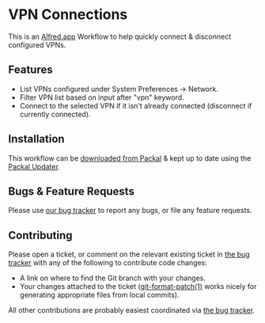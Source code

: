 # VPN Connections

This is an [Alfred.app][] Workflow to help quickly connect & disconnect
configured VPNs.

## Features

* List VPNs configured under System Preferences -> Network.
* Filter VPN list based on input after "vpn" keyword.
* Connect to the selected VPN if it isn't already connected
  (disconnect if currently connected).

## Installation

This workflow can be [downloaded from Packal][Packal-page] & kept up
to date using the [Packal Updater][Packal-updater].

## Bugs & Feature Requests

Please use [our bug tracker][bug-tracker] to report any bugs, or file
any feature requests.

## Contributing

Please open a ticket, or comment on the relevant existing ticket in
[the bug tracker][bug-tracker] with any of the following to
contribute code changes:

* A link on where to find the Git branch with your changes.
* Your changes attached to the ticket
  ([git-format-patch(1)][git-format-patch-man-page] works nicely for
  generating appropriate files from local commits).

All other contributions are probably easiest coordinated via
[the bug tracker][bug-tracker].

[Alfred.app]: http://alfredapp.com "Alfred.app"
[Packal-page]: http://www.packal.org/workflow/vpn-connections "VPN Connections on Packal"
[Packal-updater]: http://www.packal.org/workflow/packal-updater "Packal updater"
[bug-tracker]: https://bugs.technosorcery.net/alfred-workflow-vpn "Bug tracker"
[git-format-patch-man-page]: https://www.kernel.org/pub/software/scm/git/docs/git-format-patch.html "git-format-patch(1)"
